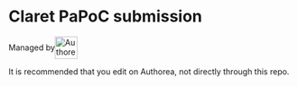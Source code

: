 # Claret PaPoC submission
<div style="display:table;">
<span style="vertical-align:middle; display:table-cell;">Managed by </span>
<span style="vertical-align:middle; display:table-cell;"><img src=https://www.authorea.com/assets/Authorea-navbar.png height=40px alt=Authorea /></span>
</div>

It is recommended that you edit on Authorea, not directly through this repo.
